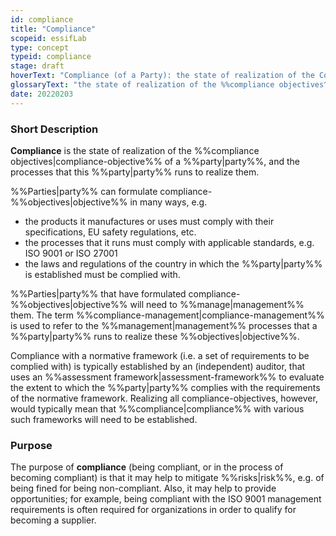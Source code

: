 ```yaml
---
id: compliance
title: "Compliance"
scopeid: essifLab
type: concept
typeid: compliance
stage: draft
hoverText: "Compliance (of a Party): the state of realization of the Compliance-objectives of this Party, and the processes the Party runs to realize them."
glossaryText: "the state of realization of the %%compliance objectives^compliance-objective%% of a %%party^party%%, and the processes that this %%party^party%% runs to realize them."
date: 20220203
---
```


### Short Description
**Compliance** is the state of realization of the %%compliance objectives|compliance-objective%% of a %%party|party%%, and the processes that this %%party|party%% runs to realize them.

%%Parties|party%% can formulate compliance-%%objectives|objective%% in many ways, e.g.
- the products it manufactures or uses must comply with their specifications, EU safety regulations, etc.
- the processes that it runs must comply with applicable standards, e.g. ISO 9001 or ISO 27001
- the laws and regulations of the country in which the %%party|party%% is established must be complied with.

%%Parties|party%% that have formulated compliance-%%objectives|objective%% will need to %%manage|management%% them. The term %%compliance-management|compliance-management%% is used to refer to the %%management|management%% processes that a %%party|party%% runs to realize these %%objectives|objective%%.

Compliance with a normative framework (i.e. a set of requirements to be complied with) is typically established by an (independent) auditor, that uses an %%assessment framework|assessment-framework%% to evaluate the extent to which the %%party|party%% complies with the requirements of the normative framework. Realizing all compliance-objectives, however, would typically mean that %%compliance|compliance%% with various such frameworks will need to be established.

### Purpose
The purpose of **compliance** (being compliant, or in the process of becoming compliant) is that it may help to mitigate %%risks|risk%%, e.g. of being fined for being non-compliant. Also, it may help to provide opportunities; for example, being compliant with the ISO 9001 management requirements is often required for organizations in order to qualify for becoming a supplier.
